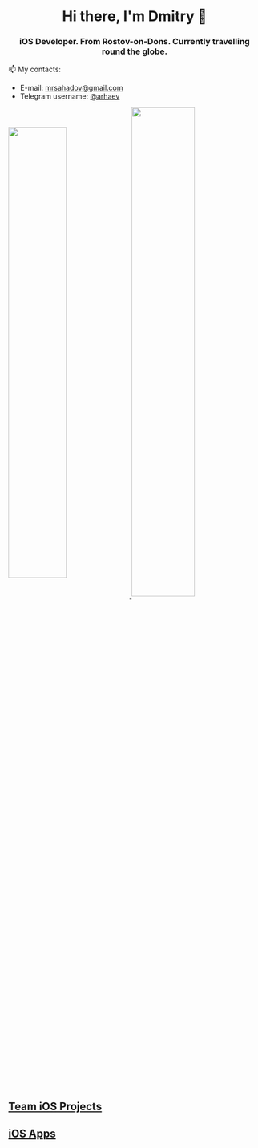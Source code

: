 <h1 align="center">Hi there, I'm Dmitry </a> 👋
<h3 align="center">iOS Developer. From Rostov-on-Dons. Currently travelling round the globe. </h3>

📫 My contacts: 
  - E-mail: mrsahadov@gmail.com
  - Telegram username: [@arhaev](https://t.me/arhaev)

<a href="https://github.com/sahadov">
    <img 
         align="center" 
         width="48%" 
         src="https://github-readme-stats.vercel.app/api?username=sahadov&theme=city_lights&show_icons=true&hide_border=true"   
         />
<a href="https://github.com/sahadov">  
    <img 
         lign="left" 
         width="50%" 
         align="center" 
         src="https://github-readme-streak-stats.herokuapp.com?user=sahadov&theme=city-lights&hide_border=true" 
         />


## Team iOS Projects
## iOS Apps


<!--
**Sahadov/Sahadov** is a ✨ _special_ ✨ repository because its `README.md` (this file) appears on your GitHub profile.
